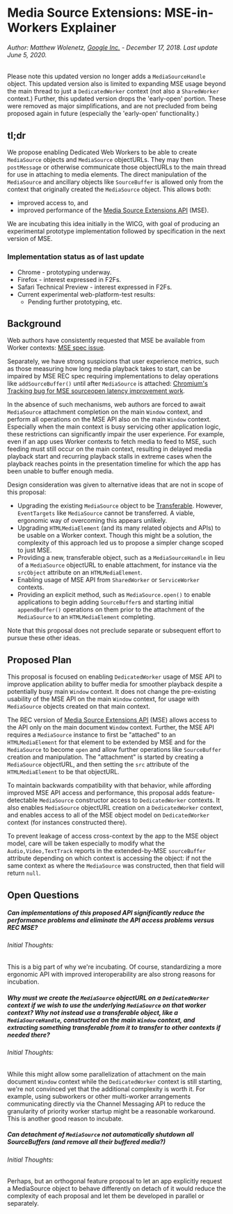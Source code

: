 # Media Source Extensions: MSE-in-Workers Explainer

###### Author: Matthew Wolenetz, [Google Inc.](https://www.google.com/) - December 17, 2018.  Last update June 5, 2020.

Please note this updated version no longer adds a `MediaSourceHandle` object.
This updated version also is limited to expanding MSE usage beyond the main
thread to just a `DedicatedWorker` context (not also a `SharedWorker` context.)
Further, this updated version drops the 'early-open' portion.
These were removed as major simplifications, and are not precluded from being
proposed again in future (especially the 'early-open' functionality.)

## tl;dr

We propose enabling Dedicated Web Workers to be able to create `MediaSource`
objects and `MediaSource` objectURLs. They may then `postMessage` or otherwise
communicate those objectURLs to the main thread for use in attaching to media
elements. The direct manipulation of the `MediaSource` and ancillary objects
like `SourceBuffer` is allowed only from the context that originally created the
`MediaSource` object. This allows both:

* improved access to, and
* improved performance of the [Media Source Extensions API](https://www.w3.org/TR/media-source/) (MSE).

We are incubating this idea initially in the WICG, with goal of producing an
experimental prototype implementation followed by specification in the next
version of MSE.

### Implementation status as of last update

* Chrome - prototyping underway.
* Firefox - interest expressed in F2Fs.
* Safari Technical Preview - interest expressed in F2Fs.
* Current experimental web-platform-test results:
  * Pending further prototyping, etc.

## Background

Web authors have consistently requested that MSE be available from Worker
contexts: [MSE spec issue](https://github.com/w3c/media-source/issues/175).

Separately, we have strong suspicions that user experience
metrics, such as those measuring how long media playback takes to start, can be
impaired by MSE REC spec requiring implementations to delay operations like
`addSourceBuffer()` until after `MediaSource` is attached:
[Chromium's Tracking bug for MSE sourceopen latency improvement work](https://crbug.com/778082).

In the absence of such mechanisms, web authors are forced to await `MediaSource`
attachment completion on the main `Window` context, and perform all operations
on the MSE API also on the main `Window` context. Especially when the main
context is busy servicing other application logic, these restrictions can
significantly impair the user experience. For example, even if an app uses
Worker contexts to fetch media to feed to MSE, such feeding must still occur on
the main context, resulting in delayed media playback start and recurring
playback stalls in extreme cases when the playback reaches points in the
presentation timeline for which the app has been unable to buffer enough media.

Design consideration was given to alternative ideas that are not in scope of
this proposal:

* Upgrading the existing `MediaSource` object to be
  [Transferable](https://developer.mozilla.org/en-US/docs/Web/API/Transferable).
  However, `EventTargets` like `MediaSource` cannot be transferred. A viable,
  ergonomic way of overcoming this appears unlikely.
* Upgrading `HTMLMediaElement` (and its many related objects and APIs) to be
  usable on a Worker context. Though this might be a solution, the complexity of
  this approach led us to propose a simpler change scoped to just MSE.
* Providing a new, transferable object, such as a `MediaSourceHandle` in lieu of
  a `MediaSource` objectURL to enable attachment, for instance via the
  `srcObject` attribute on an `HTMLMediaElement`.
* Enabling usage of MSE API from `SharedWorker` or `ServiceWorker` contexts.
* Providing an explicit method, such as `MediaSource.open()` to enable
  applications to begin adding `SourceBuffer`s and starting initial
  `appendBuffer()` operations on them prior to the attachment of the
  `MediaSource` to an `HTMLMediaElement` completing.

Note that this proposal does not preclude separate or subsequent effort to
pursue these other ideas.

## Proposed Plan

This proposal is focused on enabling `DedicatedWorker` usage of MSE API to
improve application ability to buffer media for smoother playback despite a
potentially busy main `Window` context. It does not change the pre-existing
usability of the MSE API on the main `Window` context, for usage with
`MediaSource` objects created on that main context.

The REC version of [Media Source Extensions
API](https://www.w3.org/TR/media-source/) (MSE) allows access to the API only on
the main document `Window` context. Further, the MSE API requires a
`MediaSource` instance to first be "attached" to an `HTMLMediaElement` for that
element to be extended by MSE and for the `MediaSource` to become `open` and
allow further operations like `SourceBuffer` creation and manipulation. The
"attachment" is started by creating a `MediaSource` objectURL, and then setting
the `src` attribute of the `HTMLMediaElement` to be that objectURL.

To maintain backwards compatibility with that behavior, while affording improved
MSE API access and performance, this proposal adds feature-detectable
`MediaSource` constructor access to `DedicatedWorker` contexts. It also enables
`MediaSource` objectURL creation on a `DedicatedWorker` context, and enables
access to all of the MSE object model on `DedicatedWorker` context (for
instances constructed there).

To prevent leakage of access cross-context by the
app to the MSE object model, care will be taken especially to modify what the
`Audio,Video,TextTrack` reports in the extended-by-MSE `sourceBuffer` attribute
depending on which context is accessing the object: if not the same context as
where the `MediaSource` was constructed, then that field will return `null`.

## Open Questions

##### Can implementations of this proposed API significantly reduce the performance problems and eliminate the API access problems versus REC MSE?

###### Initial Thoughts:

This is a big part of why we're incubating. Of course, standardizing a more
ergonomic API with improved interoperability are also strong reasons for
incubation.


##### Why must we create the `MediaSource` objectURL on a `DedicatedWorker` context if we wish to use the underlying `MediaSource` on that worker context? Why not instead use a transferable object, like a `MediaSourceHandle`, constructed on the main `Window` context, and extracting something transferable from it to transfer to other contexts if needed there?

###### Initial Thoughts:

While this might allow some parallelization of attachment on the main document
`Window` context while the `DedicatedWorker` context is still
starting, we're not convinced yet that the additional complexity is worth it.
For example, using subworkers or other multi-worker arrangements communicating
directly via the Channel Messaging API to reduce the granularity of priority worker
startup might be a reasonable workaround. This is another good reason
to incubate.


##### Can detachment of `MediaSource` not automatically shutdown all SourceBuffers (and remove all their buffered media?)

###### Initial Thoughts:

Perhaps, but an orthogonal feature proposal to let an app explicitly request a
MediaSource object to behave differently on detach of it
would reduce the complexity of each proposal and let them be developed
in parallel or separately.
